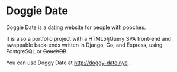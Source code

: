 Doggie Date
===========

Doggie Date is a dating website for people with pooches.

It is also a portfolio project with a HTML5/jQuery SPA front-end and
swappable back-ends written in Django, ~~Go~~, and ~~Express~~, using PostgreSQL or
~~CouchDB~~.

You can use Doggy Date at ~~http://doggy-date.nyc~~ .

